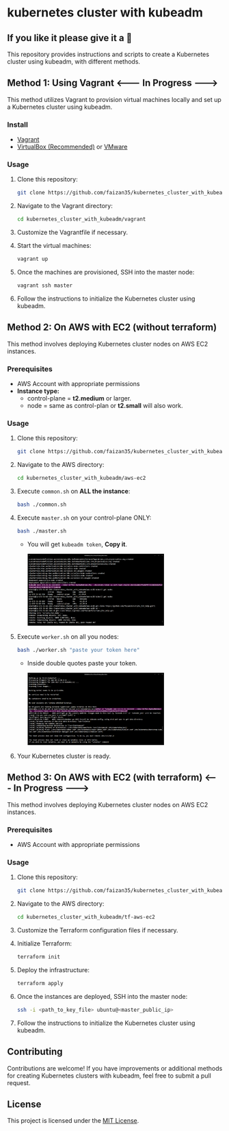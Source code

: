 # kubernetes cluster with kubeadm

## If you like it please give it a 🌟

This repository provides instructions and scripts to create a Kubernetes cluster using kubeadm, with different methods.

## Method 1: Using Vagrant <--- In Progress --->

This method utilizes Vagrant to provision virtual machines locally and set up a Kubernetes cluster using kubeadm.

### Install

- [Vagrant](https://developer.hashicorp.com/vagrant/install)
- [VirtualBox (Recommended)](https://www.virtualbox.org/wiki/Downloads) or [VMware](https://www.vmware.com/products/workstation-pro.html)

### Usage

1. Clone this repository:

   ```bash
   git clone https://github.com/faizan35/kubernetes_cluster_with_kubeadm.git
   ```

2. Navigate to the Vagrant directory:

   ```bash
   cd kubernetes_cluster_with_kubeadm/vagrant
   ```

3. Customize the Vagrantfile if necessary.

4. Start the virtual machines:

   ```bash
   vagrant up
   ```

5. Once the machines are provisioned, SSH into the master node:

   ```bash
   vagrant ssh master
   ```

6. Follow the instructions to initialize the Kubernetes cluster using kubeadm.

## Method 2: On AWS with EC2 (without terraform)

This method involves deploying Kubernetes cluster nodes on AWS EC2 instances.

### Prerequisites

- AWS Account with appropriate permissions
- **Instance type:**
  - control-plane = **t2.medium** or larger.
  - node = same as control-plan or **t2.small** will also work.

### Usage

1. Clone this repository:

   ```bash
   git clone https://github.com/faizan35/kubernetes_cluster_with_kubeadm.git
   ```

2. Navigate to the AWS directory:

   ```bash
   cd kubernetes_cluster_with_kubeadm/aws-ec2
   ```

3. Execute `common.sh` on **ALL the instance**:

   ```bash
   bash ./common.sh
   ```

4. Execute `master.sh` on your control-plane ONLY:

   ```bash
   bash ./master.sh
   ```

   - You will get `kubeadm token`, **Copy it**.

      <img src="./Img/kubeadm-token.png" width="70%">

5. Execute `worker.sh` on all you nodes:

   ```bash
   bash ./worker.sh "paste your token here"
   ```

   - Inside double quotes paste your token.

      <img src="./Img/adding-nodes.png" width="70%">

6. Your Kubernetes cluster is ready.

## Method 3: On AWS with EC2 (with terraform) <--- In Progress --->

This method involves deploying Kubernetes cluster nodes on AWS EC2 instances.

### Prerequisites

- AWS Account with appropriate permissions

### Usage

1. Clone this repository:

   ```bash
   git clone https://github.com/faizan35/kubernetes_cluster_with_kubeadm.git
   ```

2. Navigate to the AWS directory:

   ```bash
   cd kubernetes_cluster_with_kubeadm/tf-aws-ec2
   ```

3. Customize the Terraform configuration files if necessary.

4. Initialize Terraform:

   ```bash
   terraform init
   ```

5. Deploy the infrastructure:

   ```bash
   terraform apply
   ```

6. Once the instances are deployed, SSH into the master node:

   ```bash
   ssh -i <path_to_key_file> ubuntu@<master_public_ip>
   ```

7. Follow the instructions to initialize the Kubernetes cluster using kubeadm.

## Contributing

Contributions are welcome! If you have improvements or additional methods for creating Kubernetes clusters with kubeadm, feel free to submit a pull request.

## License

This project is licensed under the [MIT License](LICENSE).
